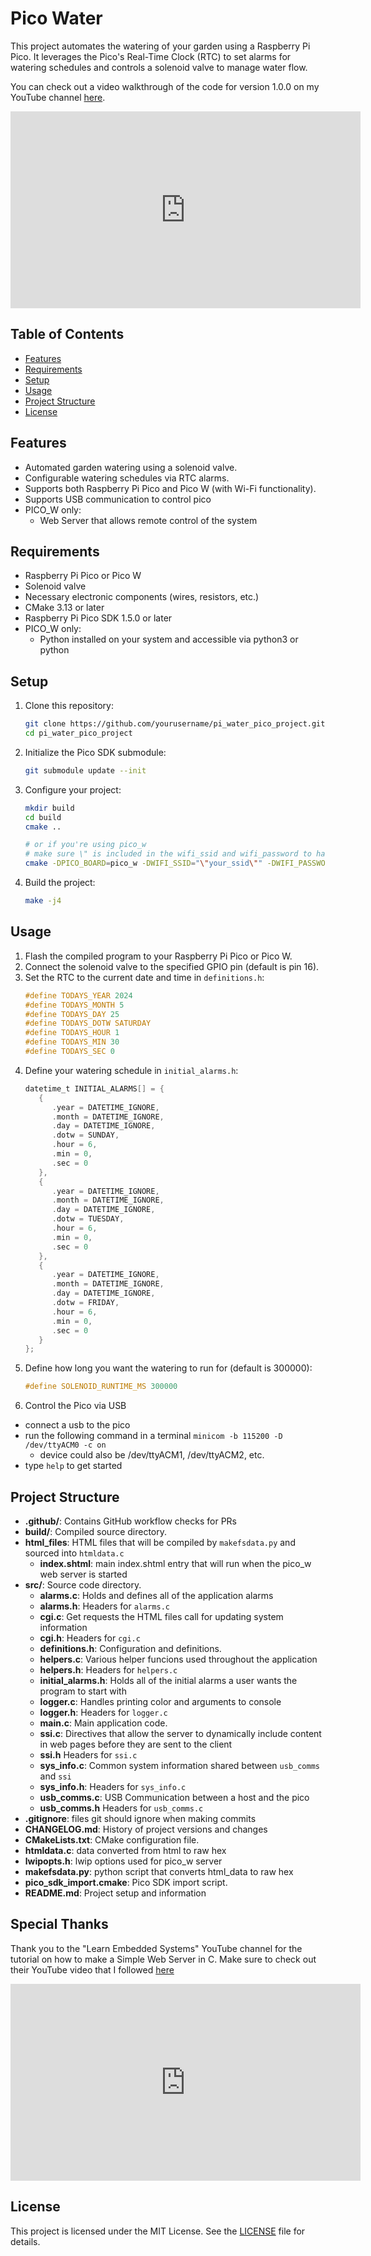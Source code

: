 # Pico Water

This project automates the watering of your garden using a Raspberry Pi Pico. It leverages the Pico's Real-Time Clock (RTC) to set alarms for watering schedules and controls a solenoid valve to manage water flow.

You can check out a video walkthrough of the code for version 1.0.0 on my YouTube channel [here](https://youtu.be/9xKd_dKpwEM?si=SkYf2hw4Hm9uImdd).

<iframe width="560" height="315" src="https://www.youtube.com/embed/9xKd_dKpwEM?si=0ycfxvVp_n1SlPHy" title="YouTube video player" frameborder="0" allow="accelerometer; autoplay; clipboard-write; encrypted-media; gyroscope; picture-in-picture; web-share" referrerpolicy="strict-origin-when-cross-origin" allowfullscreen></iframe>

## Table of Contents
- [Features](#features)
- [Requirements](#requirements)
- [Setup](#setup)
- [Usage](#usage)
- [Project Structure](#project-structure)
- [License](#license)

## Features
- Automated garden watering using a solenoid valve.
- Configurable watering schedules via RTC alarms.
- Supports both Raspberry Pi Pico and Pico W (with Wi-Fi functionality).
- Supports USB communication to control pico
- PICO_W only:
   - Web Server that allows remote control of the system

## Requirements
- Raspberry Pi Pico or Pico W
- Solenoid valve
- Necessary electronic components (wires, resistors, etc.)
- CMake 3.13 or later
- Raspberry Pi Pico SDK 1.5.0 or later
- PICO_W only: 
   - Python installed on your system and accessible via python3 or python

## Setup
1. Clone this repository:
   ```bash
   git clone https://github.com/yourusername/pi_water_pico_project.git
   cd pi_water_pico_project
   ```

2. Initialize the Pico SDK submodule:
   ```bash
   git submodule update --init
   ```

3. Configure your project:
   ```bash
   mkdir build
   cd build
   cmake ..

   # or if you're using pico_w
   # make sure \" is included in the wifi_ssid and wifi_password to have quotes inside the quotes
   cmake -DPICO_BOARD=pico_w -DWIFI_SSID="\"your_ssid\"" -DWIFI_PASSWORD="\"your_password\"" ..
   ```

4. Build the project:
   ```bash
   make -j4
   ```

## Usage
1. Flash the compiled program to your Raspberry Pi Pico or Pico W.
2. Connect the solenoid valve to the specified GPIO pin (default is pin 16).
3. Set the RTC to the current date and time in `definitions.h`:
   ```c
   #define TODAYS_YEAR 2024
   #define TODAYS_MONTH 5
   #define TODAYS_DAY 25
   #define TODAYS_DOTW SATURDAY
   #define TODAYS_HOUR 1
   #define TODAYS_MIN 30
   #define TODAYS_SEC 0
   ```
4. Define your watering schedule in `initial_alarms.h`:
   ```c
   datetime_t INITIAL_ALARMS[] = {
      { 
         .year = DATETIME_IGNORE, 
         .month = DATETIME_IGNORE, 
         .day = DATETIME_IGNORE, 
         .dotw = SUNDAY, 
         .hour = 6, 
         .min = 0, 
         .sec = 0 
      },
      { 
         .year = DATETIME_IGNORE,
         .month = DATETIME_IGNORE, 
         .day = DATETIME_IGNORE, 
         .dotw = TUESDAY, 
         .hour = 6, 
         .min = 0, 
         .sec = 0 
      },
      { 
         .year = DATETIME_IGNORE, 
         .month = DATETIME_IGNORE, 
         .day = DATETIME_IGNORE, 
         .dotw = FRIDAY, 
         .hour = 6, 
         .min = 0, 
         .sec = 0 
      }
   };
   ```
5. Define how long you want the watering to run for (default is 300000):
    ```c
    #define SOLENOID_RUNTIME_MS 300000
    ```
6. Control the Pico via USB
  * connect a usb to the pico
  * run the following command in a terminal  `minicom -b 115200 -D /dev/ttyACM0 -c on`
    * device could also be /dev/ttyACM1, /dev/ttyACM2, etc.
  * type `help` to get started

## Project Structure
- **.github/**: Contains GitHub workflow checks for PRs
- **build/**: Compiled source directory.
- **html_files**: HTML files that will be compiled by `makefsdata.py` and sourced into `htmldata.c`
  - **index.shtml**: main index.shtml entry that will run when the pico_w web server is started
- **src/**: Source code directory.
  - **alarms.c**: Holds and defines all of the application alarms
  - **alarms.h**: Headers for `alarms.c`
  - **cgi.c**: Get requests the HTML files call for updating system information
  - **cgi.h**: Headers for `cgi.c`
  - **definitions.h**: Configuration and definitions.
  - **helpers.c**: Various helper funcions used throughout the application
  - **helpers.h**: Headers for `helpers.c`
  - **initial_alarms.h**: Holds all of the initial alarms a user wants the program to start with
  - **logger.c**: Handles printing color and arguments to console
  - **logger.h**: Headers for `logger.c`
  - **main.c**: Main application code.
  - **ssi.c**: Directives that allow the server to dynamically include content in web pages before they are sent to the client
  - **ssi.h** Headers for `ssi.c`
  - **sys_info.c**: Common system information shared between `usb_comms` and `ssi`
  - **sys_info.h**: Headers for `sys_info.c`
  - **usb_comms.c**: USB Communication between a host and the pico
  - **usb_comms.h** Headers for `usb_comms.c`
- **.gitignore**: files git should ignore when making commits
- **CHANGELOG.md**: History of project versions and changes
- **CMakeLists.txt**: CMake configuration file.
- **htmldata.c**: data converted from html to raw hex
- **lwipopts.h**: lwip options used for pico_w server
- **makefsdata.py**: python script that converts html_data to raw hex
- **pico_sdk_import.cmake**: Pico SDK import script.
- **README.md**: Project setup and information

## Special Thanks
Thank you to the "Learn Embedded Systems" YouTube channel for the tutorial on how to make a Simple Web Server in C. 
Make sure to check out their YouTube video that I followed [here](https://youtu.be/C_O0MXGBHsw?si=Nnk5kwAcImsK2u_w)

<iframe width="560" height="315" src="https://www.youtube.com/embed/C_O0MXGBHsw?si=Nnk5kwAcImsK2u_w" title="YouTube video player" frameborder="0" allow="accelerometer; autoplay; clipboard-write; encrypted-media; gyroscope; picture-in-picture; web-share" referrerpolicy="strict-origin-when-cross-origin" allowfullscreen></iframe>

## License
This project is licensed under the MIT License. See the [LICENSE](https://opensource.org/license/mit) file for details.